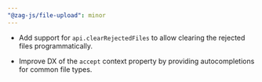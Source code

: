 ```yaml
---
"@zag-js/file-upload": minor
---
```


- Add support for `api.clearRejectedFiles` to allow clearing the rejected files programmatically.

- Improve DX of the `accept` context property by providing autocompletions for common file types.
